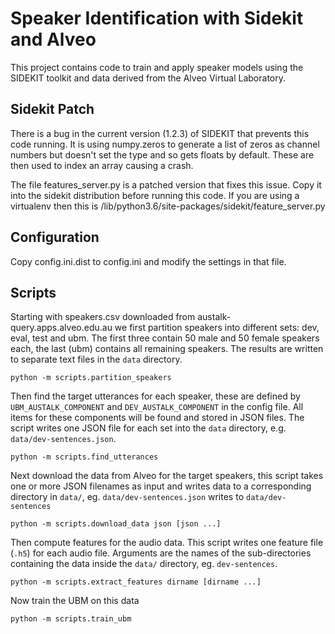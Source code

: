 Speaker Identification with Sidekit and Alveo
===============================

This project contains code to train and apply speaker models using the 
SIDEKIT toolkit and data derived from the Alveo Virtual Laboratory. 

## Sidekit Patch

There is a bug in the current version (1.2.3) of SIDEKIT that prevents
this code running. It is using numpy.zeros to generate a list of zeros as 
channel numbers but doesn't set the type and so gets floats by default. 
These are then used to index an array causing a crash.  

The file features_server.py is a patched version that fixes this issue. 
Copy it into the sidekit distribution before running this code. If you are 
using a virtualenv then this is <venv>/lib/python3.6/site-packages/sidekit/feature_server.py 

## Configuration

Copy config.ini.dist to config.ini and modify the settings in that file.

## Scripts

Starting with speakers.csv downloaded from austalk-query.apps.alveo.edu.au we first partition
speakers into different sets: dev, eval, test and ubm. The first three contain 50 male and 50 female
speakers each, the last (ubm) contains all remaining speakers.  The results are written to separate
text files in the `data` directory.

```commandline
python -m scripts.partition_speakers  
```

Then find the target utterances for each speaker, these are defined by `UBM_AUSTALK_COMPONENT` and
`DEV_AUSTALK_COMPONENT` in the config file.  All items for these components will be found and stored
in JSON files.  The script writes one JSON file for each set into the `data` directory, e.g. `data/dev-sentences.json`.

```commandline
python -m scripts.find_utterances
``` 

Next download the data from Alveo for the target speakers, this script takes one or more JSON filenames
as input and writes data to a corresponding directory in `data/`, eg. `data/dev-sentences.json` writes to `data/dev-sentences`

```commandline
python -m scripts.download_data json [json ...] 
```

Then compute features for the audio data. This script writes one feature file (`.h5`) for each audio file.  Arguments
are the names of the sub-directories containing the data inside the `data/` directory, eg. `dev-sentences`.

```commandline
python -m scripts.extract_features dirname [dirname ...]
```

Now train the UBM on this data

```commandline
python -m scripts.train_ubm
```

